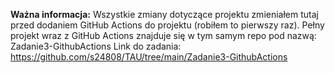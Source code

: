 **Ważna informacja:**
Wszystkie zmiany dotyczące projektu zmieniałem tutaj przed dodaniem GitHub Actions do projektu (robiłem to pierwszy raz).
Pełny projekt wraz z GitHub Actions znajduje się w tym samym repo pod nazwą: Zadanie3-GithubActions
Link do zadania: https://github.com/s24808/TAU/tree/main/Zadanie3-GithubActions
